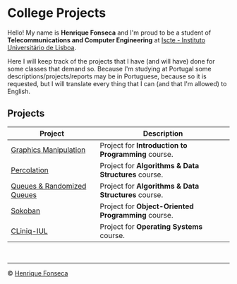 # College Projects

Hello! My name is **Henrique Fonseca** and I'm proud to be a student of **Telecommunications and Computer Engineering** at [Iscte - Instituto Universitário de Lisboa](https://www.iscte-iul.pt).

Here I will keep track of the projects that I have (and will have) done for some classes that demand so.
Because I'm studying at Portugal some descriptions/projects/reports may be in Portuguese, because so it is requested, but I will translate every thing that I can (and that I'm allowed) to English.


## Projects

| Project| Description|
|---	|---	|
|[Graphics Manipulation](https://github.com/henrique-efonseca/College-Projects/tree/master/Graphics%20Manipulation)|Project for **Introduction to Programming** course.	|
|[Percolation](https://github.com/henrique-efonseca/College-Projects/tree/master/Percolation) | Project for **Algorithms & Data Structures** course. |
|[Queues & Randomized Queues](https://github.com/henrique-efonseca/College-Projects/tree/master/Queues%20%26%20Randomized%20Queues) | Project for **Algorithms & Data Structures** course. |
| [Sokoban](https://github.com/henrique-efonseca/College-Projects/tree/master/Sokoban) | Project for **Object-Oriented Programming** course.  |
| [CLiniq-IUL](https://github.com/henrique-efonseca/College-Projects/tree/master/Sokoban) | Project for **Operating Systems** course. |

<br>


---

© [Henrique Fonseca](https://github.com/henrique-efonseca)
